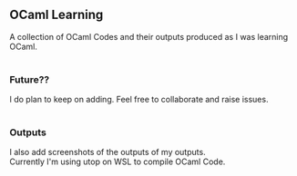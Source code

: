 ## OCaml Learning
A collection of OCaml Codes and their outputs produced as I was learning OCaml.</br> </br>


### Future??
I do plan to keep on adding. Feel free to collaborate and raise issues. </br> </br>

### Outputs
I also add screenshots of the outputs of my outputs.</br>
Currently I'm using utop on WSL to compile OCaml Code. </br> 

